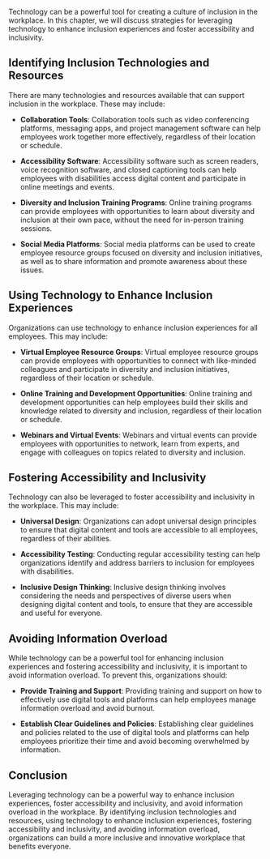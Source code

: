 
Technology can be a powerful tool for creating a culture of inclusion in the workplace. In this chapter, we will discuss strategies for leveraging technology to enhance inclusion experiences and foster accessibility and inclusivity.

Identifying Inclusion Technologies and Resources
------------------------------------------------

There are many technologies and resources available that can support inclusion in the workplace. These may include:

* **Collaboration Tools**: Collaboration tools such as video conferencing platforms, messaging apps, and project management software can help employees work together more effectively, regardless of their location or schedule.

* **Accessibility Software**: Accessibility software such as screen readers, voice recognition software, and closed captioning tools can help employees with disabilities access digital content and participate in online meetings and events.

* **Diversity and Inclusion Training Programs**: Online training programs can provide employees with opportunities to learn about diversity and inclusion at their own pace, without the need for in-person training sessions.

* **Social Media Platforms**: Social media platforms can be used to create employee resource groups focused on diversity and inclusion initiatives, as well as to share information and promote awareness about these issues.

Using Technology to Enhance Inclusion Experiences
-------------------------------------------------

Organizations can use technology to enhance inclusion experiences for all employees. This may include:

* **Virtual Employee Resource Groups**: Virtual employee resource groups can provide employees with opportunities to connect with like-minded colleagues and participate in diversity and inclusion initiatives, regardless of their location or schedule.

* **Online Training and Development Opportunities**: Online training and development opportunities can help employees build their skills and knowledge related to diversity and inclusion, regardless of their location or schedule.

* **Webinars and Virtual Events**: Webinars and virtual events can provide employees with opportunities to network, learn from experts, and engage with colleagues on topics related to diversity and inclusion.

Fostering Accessibility and Inclusivity
---------------------------------------

Technology can also be leveraged to foster accessibility and inclusivity in the workplace. This may include:

* **Universal Design**: Organizations can adopt universal design principles to ensure that digital content and tools are accessible to all employees, regardless of their abilities.

* **Accessibility Testing**: Conducting regular accessibility testing can help organizations identify and address barriers to inclusion for employees with disabilities.

* **Inclusive Design Thinking**: Inclusive design thinking involves considering the needs and perspectives of diverse users when designing digital content and tools, to ensure that they are accessible and useful for everyone.

Avoiding Information Overload
-----------------------------

While technology can be a powerful tool for enhancing inclusion experiences and fostering accessibility and inclusivity, it is important to avoid information overload. To prevent this, organizations should:

* **Provide Training and Support**: Providing training and support on how to effectively use digital tools and platforms can help employees manage information overload and avoid burnout.

* **Establish Clear Guidelines and Policies**: Establishing clear guidelines and policies related to the use of digital tools and platforms can help employees prioritize their time and avoid becoming overwhelmed by information.

Conclusion
----------

Leveraging technology can be a powerful way to enhance inclusion experiences, foster accessibility and inclusivity, and avoid information overload in the workplace. By identifying inclusion technologies and resources, using technology to enhance inclusion experiences, fostering accessibility and inclusivity, and avoiding information overload, organizations can build a more inclusive and innovative workplace that benefits everyone.
